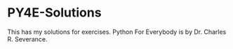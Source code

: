 # PY4E-Solutions

This has my solutions for exercises. Python For Everybody is by  Dr. Charles R. Severance. 
